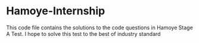 # Hamoye-Internship

This code file contains the solutions to the code questions in Hamoye Stage A Test. 
I hope to solve this test to the best of industry standard
